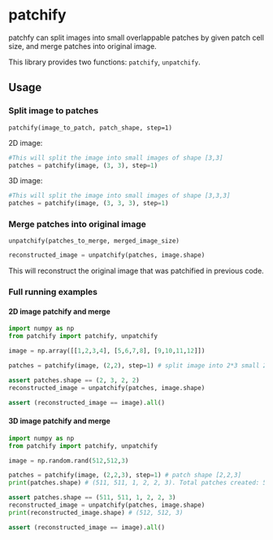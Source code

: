 # patchify

patchfy can split images into small overlappable patches by given patch cell size, and merge patches into original image.

This library provides two functions: `patchify`, `unpatchify`.

## Usage

### Split image to patches

`patchify(image_to_patch, patch_shape, step=1)`

2D image:
```python
#This will split the image into small images of shape [3,3]
patches = patchify(image, (3, 3), step=1)
```

3D image:
```python
#This will split the image into small images of shape [3,3,3]
patches = patchify(image, (3, 3, 3), step=1)
```

### Merge patches into original image

`unpatchify(patches_to_merge, merged_image_size)`

```python
reconstructed_image = unpatchify(patches, image.shape)
```
This will reconstruct the original image that was patchified in previous code.

### Full running examples

#### 2D image patchify and merge

```python
import numpy as np
from patchify import patchify, unpatchify

image = np.array([[1,2,3,4], [5,6,7,8], [9,10,11,12]])

patches = patchify(image, (2,2), step=1) # split image into 2*3 small 2*2 patches.

assert patches.shape == (2, 3, 2, 2)
reconstructed_image = unpatchify(patches, image.shape)

assert (reconstructed_image == image).all()
```

#### 3D image patchify and merge

```python
import numpy as np
from patchify import patchify, unpatchify

image = np.random.rand(512,512,3)

patches = patchify(image, (2,2,3), step=1) # patch shape [2,2,3]
print(patches.shape) # (511, 511, 1, 2, 2, 3). Total patches created: 511x511x1

assert patches.shape == (511, 511, 1, 2, 2, 3)
reconstructed_image = unpatchify(patches, image.shape)
print(reconstructed_image.shape) # (512, 512, 3)

assert (reconstructed_image == image).all()
```
